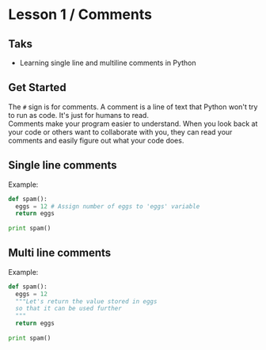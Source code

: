 # Lesson 1 / Comments

## Taks
- Learning single line and multiline comments in Python

## Get Started
The `#` sign is for comments. A comment is a line of text that Python won't try to run as code. It's just for humans to read.  
Comments make your program easier to understand. When you look back at your code or others want to collaborate with you, they can read your comments and easily figure out what your code does.
## Single line comments
Example:
```py
def spam():
  eggs = 12 # Assign number of eggs to 'eggs' variable
  return eggs
        
print spam()
```
## Multi line comments
Example:
```py
def spam():
  eggs = 12
  """Let's return the value stored in eggs
  so that it can be used further
  """
  return eggs
        
print spam()
```